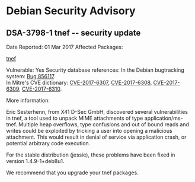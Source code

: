 
Debian Security Advisory
========================


DSA-3798-1 tnef -- security update
----------------------------------



Date Reported:
01 Mar 2017
Affected Packages:

[tnef](https://packages.debian.org/src:tnef)

Vulnerable:
Yes
Security database references:
In the Debian bugtracking system: [Bug 856117](https://bugs.debian.org/cgi-bin/bugreport.cgi?bug=856117).  
In Mitre's CVE dictionary: [CVE-2017-6307](https://security-tracker.debian.org/tracker/CVE-2017-6307), [CVE-2017-6308](https://security-tracker.debian.org/tracker/CVE-2017-6308), [CVE-2017-6309](https://security-tracker.debian.org/tracker/CVE-2017-6309), [CVE-2017-6310](https://security-tracker.debian.org/tracker/CVE-2017-6310).  

More information:

Eric Sesterhenn, from X41 D-Sec GmbH, discovered several
vulnerabilities in tnef, a tool used to unpack MIME attachments of
type application/ms-tnef. Multiple heap overflows, type confusions
and out of bound reads and writes could be exploited by tricking a
user into opening a malicious attachment. This would result in denial
of service via application crash, or potential arbitrary code
execution.


For the stable distribution (jessie), these problems have been fixed in
version 1.4.9-1+deb8u1.


We recommend that you upgrade your tnef packages.





